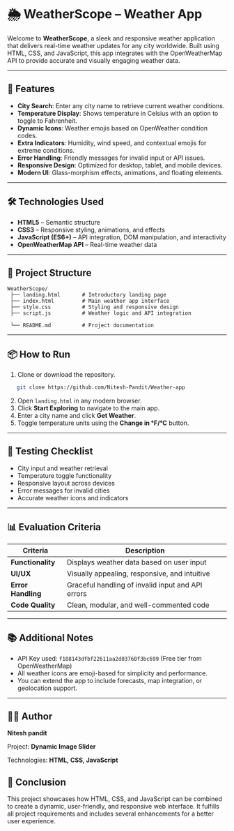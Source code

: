 # 🌦 WeatherScope – Weather App

Welcome to **WeatherScope**, a sleek and responsive weather application that delivers real-time weather updates for any city worldwide. Built using HTML, CSS, and JavaScript, this app integrates with the OpenWeatherMap API to provide accurate and visually engaging weather data.

---

## 🚀 Features

-  **City Search**: Enter any city name to retrieve current weather conditions.
-  **Temperature Display**: Shows temperature in Celsius with an option to toggle to Fahrenheit.
-  **Dynamic Icons**: Weather emojis based on OpenWeather condition codes.
-  **Extra Indicators**: Humidity, wind speed, and contextual emojis for extreme conditions.
-  **Error Handling**: Friendly messages for invalid input or API issues.
-  **Responsive Design**: Optimized for desktop, tablet, and mobile devices.
-  **Modern UI**: Glass-morphism effects, animations, and floating elements.

---

## 🛠️ Technologies Used

- **HTML5** – Semantic structure
- **CSS3** – Responsive styling, animations, and effects
- **JavaScript (ES6+)** – API integration, DOM manipulation, and interactivity
- **OpenWeatherMap API** – Real-time weather data

---

## 📂 Project Structure

```
WeatherScope/
 ├── landing.html       # Introductory landing page 
 ├── index.html         # Main weather app interface 
 ├── style.css          # Styling and responsive design 
 ├── script.js          # Weather logic and API integration
  
 └── README.md          # Project documentation

```
---

## 📦 How to Run

1. Clone or download the repository.

```bash
   git clone https://github.com/Nitesh-Pandit/Weather-app

```
2. Open `landing.html` in any modern browser.
3. Click **Start Exploring** to navigate to the main app.
4. Enter a city name and click **Get Weather**.
5. Toggle temperature units using the **Change in °F/°C** button.

---

## 🧪 Testing Checklist

-  City input and weather retrieval
-  Temperature toggle functionality
-  Responsive layout across devices
-  Error messages for invalid cities
-  Accurate weather icons and indicators

---

## 📊 Evaluation Criteria

| Criteria         | Description |
|------------------|-------------|
| **Functionality** | Displays weather data based on user input |
| **UI/UX**         | Visually appealing, responsive, and intuitive |
| **Error Handling**| Graceful handling of invalid input and API errors |
| **Code Quality**  | Clean, modular, and well-commented code |

---

## 📚 Additional Notes

- API Key used: `f188143dfbf22611aa2d03760f3bc699` (Free tier from OpenWeatherMap)
- All weather icons are emoji-based for simplicity and performance.
- You can extend the app to include forecasts, map integration, or geolocation support.

---

## 🧑‍💻 Author

 **Nitesh pandit** 

 Project: **Dynamic Image Slider**

 Technologies: **HTML, CSS, JavaScript**

## 🏁 Conclusion

This project showcases how HTML, CSS, and JavaScript can be combined to create a dynamic, user-friendly, and responsive web interface.
It fulfills all project requirements and includes several enhancements for a better user experience.